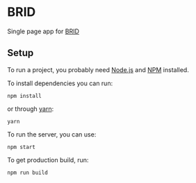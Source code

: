 # BRID
Single page app for [BRID](http://brid.me/)

## Setup
To run a project, you probably need [Node.js](https://nodejs.org/en/download/) and [NPM](https://docs.npmjs.com/cli/install) installed.

To install dependencies you can run:

    npm install

or through [yarn](https://yarnpkg.com/en/):

    yarn

To run the server, you can use:

    npm start

To get production build, run:

    npm run build

